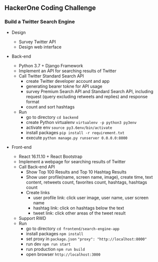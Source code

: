 ## HackerOne Coding Challenge
### Build a Twitter Search Engine

* Design
    - Survey Twitter API
    - Design web interface

* Back-end
    -  Python 3.7 + Django Framework
    -  Implement an API for searching results of Twitter
    -  Call Twitter Standard Search API
        - create Twitter developer account and app
        - generating bearer tokne for API usage
        - survey Premium Search API and Standard Search API, including request (query excluding retweets and replies) and response format
        - count and sort hashtags
    -  Run
        - go to directory ```cd backend```
        - create Python virtualenv ```virtualenv -p python3 py3env```
        - activate env ```source py3.6env/bin/activate```
        - install packages ```pip install -r requirement.txt```
        - execute ```python manage.py runserver 0.0.0.0:8000```

* Front-end
    - React 16.11.10 + React Bootstrap
    - Implement a webpage for searching results of Twitter
    - Call Back-end API
        - Show Top 100 Results and Top 10 Hashtag Results
        - Show user profile(name, screen name, image), create time, text content, retweets count, favorites count, hashtags, hashtags count
        - Create links
            - user profile link: click user image, user name, user screen name
            - hashtag link: click on hashtags below the text
            - tweet link: click other areas of the tweet result
    - Support RWD
    - Run
        - go to directory ```cd frontend/search-engine-app```
        - install packages ```npm install```
        - set proxy in `package.json` ```"proxy": "http://localhost:8000"```
        - run dev ```npm run start```
        - run production ```npm run build```
        - open browser ```http://localhost:3000```
